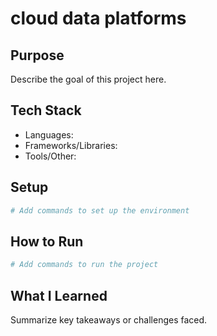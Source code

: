 # cloud data platforms

## Purpose

Describe the goal of this project here.

## Tech Stack

- Languages:
- Frameworks/Libraries:
- Tools/Other:

## Setup

```bash
# Add commands to set up the environment
```

## How to Run

```bash
# Add commands to run the project
```

## What I Learned

Summarize key takeaways or challenges faced.

